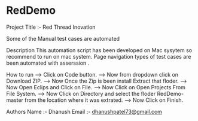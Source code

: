 # RedDemo
Project Title :- Red Thread Inovation

Some of the Manual test cases are automated

Description
This automation script has been developed on Mac sysytem so recommend to run on mac system.
Page navigation types of test cases are been automated with asserssion . 

How to run 
--> Click on Code button. 
--> Now from dropdown click on Download ZIP. 
--> Now Once the Zip is been install Extract that floder. 
--> Now Open Eclips and Click on File. 
--> Now Click on Open Projects From File System. 
--> Now Click on Directory and select the floder RedDemo-master from the location where it was extrated.
--> Now Click on Finish.

Authors
Name :- Dhanush 
Email :- dhanushpatel73@gmail.com

